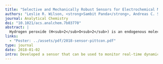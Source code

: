 ```yaml
---
title: "Selective and Mechanically Robust Sensors for Electrochemical Measurements of Real-Time Hydrogen Peroxide Dynamics in Vivo"
authors: "Leslie R. Wilson, <strong>Sambit Panda</strong>, Andreas C. Schmidt, and Leslie A. Sombers"
journal: Analytical Chemistry
doi: "10.1021/acs.analchem.7b03770"
abstract: |
  Hydrogen peroxide (H<sub>2</sub>O<sub>2</sub>) is an endogenous molecule that plays several important roles in brain function: it is generated in cellular respiration, serves as a modulator of dopaminergic signaling, and its presence can indicate the upstream production of more aggressive reactive oxygen species (ROS). H<sub>2</sub>O<sub>2</sub> has been implicated in several neurodegenerative diseases, including Parkinson’s disease (PD), creating a critical need to identify mechanisms by which H<sub>2</sub>O<sub>2</sub> modulates cellular processes in general and how it affects the dopaminergic nigrostriatal pathway, in particular. Furthermore, there is broad interest in selective electrochemical quantification of H<sub>2</sub>O<sub>2</sub>, because it is often enzymatically generated at biosensors as a reporter for the presence of nonelectroactive target molecules. H<sub>2</sub>O<sub>2</sub> fluctuations can be monitored in real time using fast-scan cyclic voltammetry (FSCV) coupled with carbon-fiber microelectrodes. However, selective identification is a critical issue when working in the presence of other molecules that generate similar voltammograms, such as adenosine and histamine. We have addressed this problem by fabricating a robust, H<sub>2</sub>O<sub>2</sub>-selective electrode. 1,3-Phenylenediamine (mPD) was electrodeposited on a carbon-fiber microelectrode to create a size-exclusion membrane, rendering the electrode sensitive to H<sub>2</sub>O<sub>2</sub> fluctuations and pH shifts but not to other commonly studied neurochemicals. The electrodes are described and characterized herein. The data demonstrate that this technology can be used to ensure the selective detection of H<sub>2</sub>O<sub>2</sub>, enabling confident characterization of the role this molecule plays in normal physiological function as well as in the progression of PD and other neuropathies involving oxidative stress.
links:
  - "Poster: ../assets/pdf/2018-sensor-pittcon.pdf"
type: journal
date: 2018-01-02
intro: Developed a sensor that can be used to monitor real-time dynamics of hydrogen peroxide in the brain; we used it to investigate Parkinson's disease.
---
```

